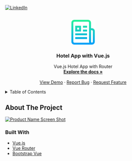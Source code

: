 <div id="top"></div>

[![LinkedIn][linkedin-shield]][linkedin-url]

<!-- PROJECT LOGO -->
<br />
<div align="center">
  <a href="https://github.com/canberk-yilmaz/vue-hotel-app">
    <img src="src/assets//logo.png" alt="Logo" width="80" height="80">
  </a>

<h3 align="center">Hotel App with Vue.js</h3>

  <p align="center">
    Vue.js Hotel App with Router
    <br />
    <a href="https://github.com/canberk-yilmaz/vue-hotel-app"><strong>Explore the docs »</strong></a>
    <br />
    <br />
    <a href="https://github.com/canberk-yilmaz/vue-hotel-app">View Demo</a>
    ·
    <a href="https://github.com/canberk-yilmaz/vue-hotel-app/issues">Report Bug</a>
    ·
    <a href="https://github.com/canberk-yilmaz/vue-hotel-app/issues">Request Feature</a>
  </p>
</div>

<!-- TABLE OF CONTENTS -->
<details>
  <summary>Table of Contents</summary>
  <ol>
    <li>
      <a href="#about-the-project">About The Project</a>
      <ul>
        <li><a href="#built-with">Built With</a></li>
      </ul>
    </li>
    <li>
      <a href="#getting-started">Getting Started</a>
      <ul>
        <li><a href="#prerequisites">Prerequisites</a></li>
        <li><a href="#installation">Installation</a></li>
      </ul>
    </li>
    
  </ol>
</details>

<!-- ABOUT THE PROJECT -->

## About The Project

[![Product Name Screen Shot][product-screenshot]](https://github.com/canberk-yilmaz/vue-hotel-app)

### Built With

- [Vue.js](https://vuejs.org/)
- [Vue Router](https://router.vuejs.org/)
- [Bootstrap Vue](https://bootstrap-vue.org/)

<!-- MARKDOWN LINKS & IMAGES -->
<!-- https://www.markdownguide.org/basic-syntax/#reference-style-links -->

[license-url]: https://github.com/canberk-yilmaz/vue-hotel-app/blob/master/LICENSE.txt
[linkedin-shield]: https://img.shields.io/badge/-LinkedIn-black.svg?style=for-the-badge&logo=linkedin&colorB=555
[linkedin-url]: https://www.linkedin.com/in/canberkyilmaz/
[product-screenshot]: src/assets/hotel-app-demo.gif
